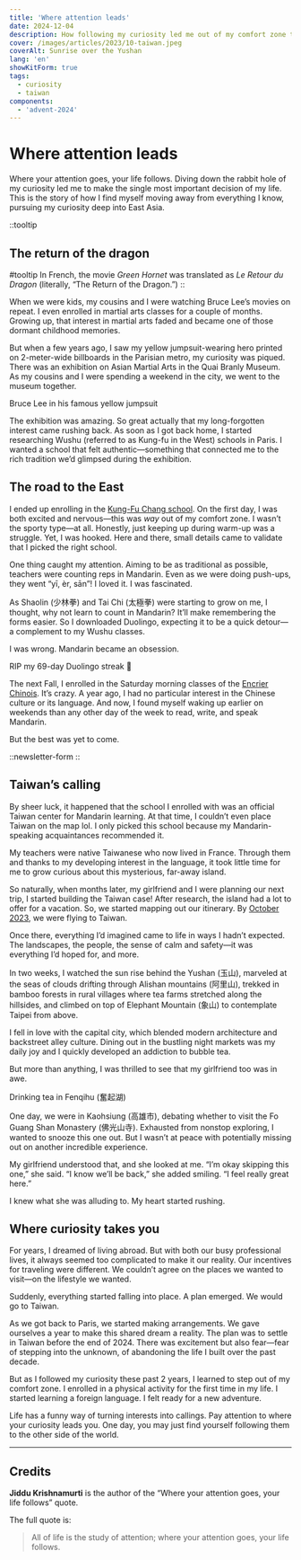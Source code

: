 ```yaml
---
title: 'Where attention leads'
date: 2024-12-04
description: How following my curiosity led me out of my comfort zone to the literal other side of the world.
cover: /images/articles/2023/10-taiwan.jpeg
coverAlt: Sunrise over the Yushan
lang: 'en'
showKitForm: true
tags:
  - curiosity
  - taiwan
components:
  - 'advent-2024'
---
```


# Where attention leads

Where your attention goes, your life follows. Diving down the rabbit hole of my curiosity led me to make the single most important decision of my life. This is the story of how I find myself moving away from everything I know, pursuing my curiosity deep into East Asia.

::tooltip
## The return of the dragon

#tooltip
In French, the movie _Green Hornet_ was translated as _Le Retour du Dragon_ (literally,  “The Return of the Dragon.”)
::

When we were kids, my cousins and I were watching Bruce Lee’s movies on repeat. I even enrolled in martial arts classes for a couple of months. Growing up, that interest in martial arts faded and became one of those dormant childhood memories.

But when a few years ago, I saw my yellow jumpsuit-wearing hero printed on 2-meter-wide billboards in the Parisian metro, my curiosity was piqued. There was an exhibition on Asian Martial Arts in the Quai Branly Museum. As my cousins and I were spending a weekend in the city, we went to the museum together.

<article-image src="/images/articles/where-attention-leads/ultime-combat-exhibition.jpg" alt="Ad for the Martial Arts exhibition in the Quai Branly Museum" title="The Ultime Combat exhibition" width="1134" height="1701">
  Bruce Lee in his famous yellow jumpsuit
</article-image>

The exhibition was amazing. So great actually that my long-forgotten interest came rushing back. As soon as I got back home, I started researching Wushu (referred to as Kung-fu in the West) schools in Paris. I wanted a school that felt authentic—something that connected me to the rich tradition we’d glimpsed during the exhibition.

## The road to the East

I ended up enrolling in the [Kung-Fu Chang school](https://kungfuchang.fr/?ref=laurentcazanove.com). On the first day, I was both excited and nervous—this was _way_ out of my comfort zone. I wasn’t the sporty type—at all. Honestly, just keeping up during warm-up was a struggle. Yet, I was hooked. Here and there, small details came to validate that I picked the right school.

One thing caught my attention. Aiming to be as traditional as possible, teachers were counting reps in Mandarin. Even as we were doing push-ups, they went “yī, èr, sān”! I loved it. I was fascinated.

As Shaolin (少林拳) and Tai Chi (太極拳) were starting to grow on me, I thought, why not learn to count in Mandarin? It’ll make remembering the forms easier. So I downloaded Duolingo, expecting it to be a quick detour—a complement to my Wushu classes.

I was wrong. Mandarin became an obsession.

<article-image src="/images/articles/where-attention-leads/duolingo-streak.png" alt="A 75-day Duolingo streak achievement" title="My 75-day Duolingo streak" width="1272" height="224">
  RIP my 69-day Duolingo streak 🥲
</article-image>

The next Fall, I enrolled in the Saturday morning classes of the [Encrier Chinois](https://www.apprendre-le-chinois.fr/?ref=laurentcazanove.com). It’s crazy. A year ago, I had no particular interest in the Chinese culture or its language. And now, I found myself waking up earlier on weekends than any other day of the week to read, write, and speak Mandarin.

But the best was yet to come.

::newsletter-form
::

## Taiwan’s calling

By sheer luck, it happened that the school I enrolled with was an official Taiwan center for Mandarin learning. At that time, I couldn’t even place Taiwan on the map lol. I only picked this school because my Mandarin-speaking acquaintances recommended it.

My teachers were native Taiwanese who now lived in France. Through them and thanks to my developing interest in the language, it took little time for me to grow curious about this mysterious, far-away island.

So naturally, when months later, my girlfriend and I were planning our next trip, I started building the Taiwan case! After research, the island had a lot to offer for a vacation. So, we started mapping out our itinerary. By [October 2023](/blog/2023#october), we were flying to Taiwan.

Once there, everything I’d imagined came to life in ways I hadn’t expected. The landscapes, the people, the sense of calm and safety—it was everything I’d hoped for, and more.

In two weeks, I watched the sun rise behind the Yushan (玉山), marveled at the seas of clouds drifting through Alishan mountains (阿里山), trekked in bamboo forests in rural villages where tea farms stretched along the hillsides, and climbed on top of Elephant Mountain (象山) to contemplate Taipei from above.

I fell in love with the capital city, which blended modern architecture and backstreet alley culture. Dining out in the bustling night markets was my daily joy and I quickly developed an addiction to bubble tea.

But more than anything, I was thrilled to see that my girlfriend too was in awe.

<article-image src="/images/articles/where-attention-leads/tea-in-fenqihu.jpg" alt="A woman writing in a notebook" title="My girlfriend writing in her diary" width="4624" height="2604">
  Drinking tea in Fenqihu (奮起湖)
</article-image>

One day, we were in Kaohsiung (高雄市), debating whether to visit the Fo Guang Shan Monastery (佛光山寺). Exhausted from nonstop exploring, I wanted to snooze this one out. But I wasn’t at peace with potentially missing out on another incredible experience.

My girlfriend understood that, and she looked at me. “I’m okay skipping this one,” she said. “I know we’ll be back,” she added smiling. “I feel really great here.”

I knew what she was alluding to. My heart started rushing.

## Where curiosity takes you

For years, I dreamed of living abroad. But with both our busy professional lives, it always seemed too complicated to make it our reality. Our incentives for traveling were different. We couldn’t agree on the places we wanted to visit—on the lifestyle we wanted.

Suddenly, everything started falling into place. A plan emerged. We would go to Taiwan.

As we got back to Paris, we started making arrangements. We gave ourselves a year to make this shared dream a reality. The plan was to settle in Taiwan before the end of 2024. There was excitement but also fear—fear of stepping into the unknown, of abandoning the life I built over the past decade.

But as I followed my curiosity these past 2 years, I learned to step out of my comfort zone. I enrolled in a physical activity for the first time in my life. I started learning a foreign language. I felt ready for a new adventure.

Life has a funny way of turning interests into callings. Pay attention to where your curiosity leads you. One day, you may just find yourself following them to the other side of the world.

---

## Credits

**Jiddu Krishnamurti** is the author of the “Where your attention goes, your life follows” quote.

The full quote is:

> All of life is the study of attention; where your attention goes, your life follows.
